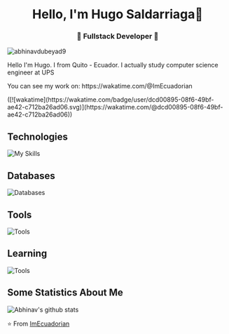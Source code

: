 <h1 align="center"> Hello, I'm Hugo Saldarriaga👋 </h1>
<h3 align="center">🚀 Fullstack Developer 🚀</h3>

<p align="left"> <img src="https://komarev.com/ghpvc/?username=abhinavdubeyad9" alt="abhinavdubeyad9" /> </p>

<p>Hello I'm Hugo. I from Quito - Ecuador. I actually study computer science engineer at UPS</p>

<p>You can see my work on: https://wakatime.com/@ImEcuadorian</p>
([![wakatime](https://wakatime.com/badge/user/dcd00895-08f6-49bf-ae42-c712ba26ad06.svg)](https://wakatime.com/@dcd00895-08f6-49bf-ae42-c712ba26ad06))



## Technologies

![My Skills](https://skillicons.dev/icons?i=js,html,css,angular,apollo,astro,autocad,dart,java,linux,md,react,tailwind,ts,vite,spring)

## Databases

![Databases](https://skillicons.dev/icons?i=redis,mysql,mongodb,postgres)

## Tools

![Tools](https://skillicons.dev/icons?i=idea,androidstudio,webstorm,npm,gradle,maven,git,github,eclipse,docker,discord,kubernetes,postman,pr,ps,ai,figma,notion)

## Learning

![Tools](https://skillicons.dev/icons?i=aws,azure,electron,express,nodejs,flutter,gcp,go,kotlin,nestjs,nextjs,reactivex,remix)

## Some Statistics About Me
![Abhinav's github stats](https://github-readme-stats.vercel.app/api?username=imecuadorian&&show_icons=true&title_color=ffffff&icon_color=000727f&text_color=daf7dc&bg_color=1d334a)<br>

⭐️ From [ImEcuadorian](https://github.com/imecuadorian)
<!--
**ImEcuadorian/ImEcuadorian** is a ✨ _special_ ✨ repository because its `README.md` (this file) appears on your GitHub profile.

Here are some ideas to get you started:

- 🔭 I’m currently working on ...
- 🌱 I’m currently learning ...
- 👯 I’m looking to collaborate on ...
- 🤔 I’m looking for help with ...
- 💬 Ask me about ...
- 📫 How to reach me: ...
- 😄 Pronouns: ...
- ⚡ Fun fact: ...
-->
